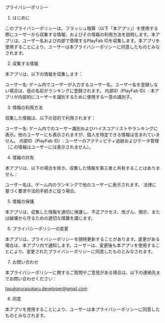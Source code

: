 プライバシーポリシー

1. はじめに

このプライバシーポリシーは、フラッシュ暗算（以下「本アプリ」）を使用する際にユーザーから収集する情報、およびその情報の利用方法を説明します。本アプリは、ユーザー名および内部で管理するPlayFab IDを収集します。本アプリを使用することにより、ユーザーは本プライバシーポリシーに同意したものとみなされます。

2. 収集する情報

本アプリは、以下の情報を収集します：

ユーザー名: ゲーム内でユーザーが入力するユーザー名。ユーザー名を登録しない場合は、仮の名前がランキングに登録されます。
内部ID（PlayFab ID）: 本アプリが内部的にユーザーを識別するために使用する一意の識別子。

3. 情報の利用方法

収集した情報は、以下の目的で利用されます：

ユーザー名: ゲーム内でのユーザー識別およびハイスコアリストやランキングに表示。他のユーザーにも表示されますが、個人を特定できる情報は含まれていません。
内部ID（PlayFab ID）: ユーザーのアクティビティ追跡およびデータ管理（この情報はユーザーには表示されません）。

4. 情報の共有

本アプリは、以下の場合を除き、収集した情報を第三者と共有することはありません：

ユーザー名は、ゲーム内のランキングで他のユーザーに表示されます。
法律に基づく要求や法的手続きに従う場合。

5. 情報の保護

本アプリは、収集した情報を適切に保護し、不正アクセス、改ざん、開示、または破壊から守るための適切な措置を講じます。

6. プライバシーポリシーの変更

本アプリは、プライバシーポリシーを随時更新することがあります。変更がある場合は、本アプリ内で通知します。ユーザーは、変更後も本アプリを使用することにより、変更されたプライバシーポリシーに同意したものとみなされます。

7. お問い合わせ

本プライバシーポリシーに関するご質問やご意見がある場合は、以下の連絡先までお問い合わせください：

tasukarurasukaru.developer@gmail.com

8. 同意

本アプリを使用することにより、ユーザーは本プライバシーポリシーに同意したものとみなされます。
